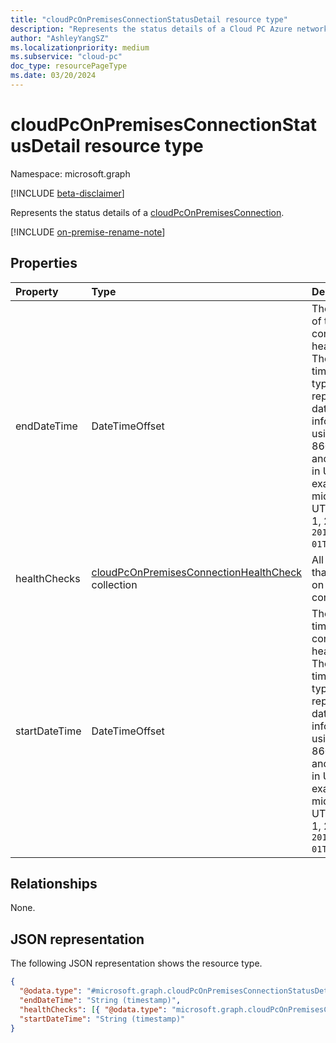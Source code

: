 ```yaml
---
title: "cloudPcOnPremisesConnectionStatusDetail resource type"
description: "Represents the status details of a Cloud PC Azure network connection."
author: "AshleyYangSZ"
ms.localizationpriority: medium
ms.subservice: "cloud-pc"
doc_type: resourcePageType
ms.date: 03/20/2024
---
```


# cloudPcOnPremisesConnectionStatusDetail resource type

Namespace: microsoft.graph

[!INCLUDE [beta-disclaimer](../../includes/beta-disclaimer.md)]

Represents the status details of a [cloudPcOnPremisesConnection](../resources/cloudpconpremisesconnection.md).

[!INCLUDE [on-premise-rename-note](../../includes/on-premise-rename-note.md)]

## Properties

|Property|Type|Description|
|:---|:---|:---|
|endDateTime|DateTimeOffset|The end time of the connection health check. The timestamp type represents date and time information using ISO 8601 format and is always in UTC. For example, midnight UTC on Jan 1, 2014 is `2014-01-01T00:00:00Z`.|
|healthChecks|[cloudPcOnPremisesConnectionHealthCheck](../resources/cloudpconpremisesconnectionhealthcheck.md) collection|All checks that are done on the connection.|
|startDateTime|DateTimeOffset|The start time of the connection health check. The timestamp type represents date and time information using ISO 8601 format and is always in UTC. For example, midnight UTC on Jan 1, 2014 is `2014-01-01T00:00:00Z`.|

## Relationships

None.

## JSON representation

The following JSON representation shows the resource type.

<!-- {
  "blockType": "resource",
  "@odata.type": "microsoft.graph.cloudPcOnPremisesConnectionStatusDetail"
}
-->

``` json
{
  "@odata.type": "#microsoft.graph.cloudPcOnPremisesConnectionStatusDetail",
  "endDateTime": "String (timestamp)",
  "healthChecks": [{ "@odata.type": "microsoft.graph.cloudPcOnPremisesConnectionHealthCheck" }],
  "startDateTime": "String (timestamp)"
}
```
